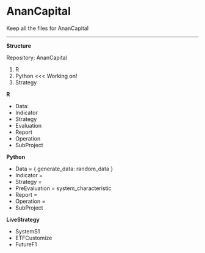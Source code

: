 # AnanCapital

Keep all the files for AnanCapital

---

**Structure**

Repository: AnanCapital
1. R
2. Python <<< Working on!
3. Strategy

**R**
- Data: 
- Indicator
- Strategy
- Evaluation
- Report
- Operation
- SubProject

**Python**
- Data = { generate_data: random_data } 
- Indicator = 
- Strategy = 
- PreEvaluation = system_characteristic
- Report = 
- Operation = 
- SubProject

**LiveStrategy**
- SystemS1
- ETFCustomize
- FutureF1
